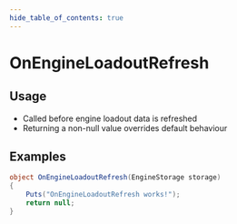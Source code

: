 ```yaml
---
hide_table_of_contents: true
---
```


# OnEngineLoadoutRefresh

## Usage

* Called before engine loadout data is refreshed
* Returning a non-null value overrides default behaviour

## Examples

```csharp title=""
object OnEngineLoadoutRefresh(EngineStorage storage)
{
    Puts("OnEngineLoadoutRefresh works!");
    return null;
}
```
